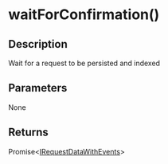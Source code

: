 # waitForConfirmation()

## Description

Wait for a request to be persisted and indexed

## Parameters

None

## Returns

Promise<[IRequestDataWithEvents](../irequestdatawithevents.md)>
